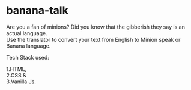 # banana-talk

Are you a fan of minions? Did you know that the gibberish they say is an actual language. <br> 
Use the translator to convert your text from English to Minion speak or Banana language. <br>

Tech Stack used: <br>

1.HTML,<br>
2.CSS &<br>
3.Vanilla Js.

